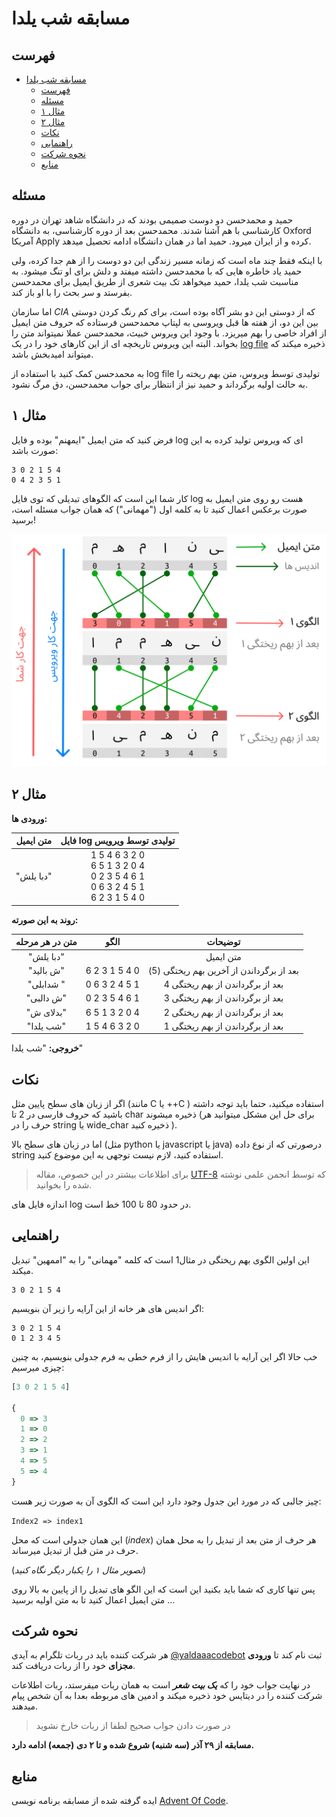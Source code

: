 # مسابقه شب یلدا

## فهرست
- [مسابقه شب یلدا](#مسابقه-شب-یلدا)
  - [فهرست](#فهرست)
  - [مسئله](#مسئله)
  - [مثال ۱](#مثال-۱)
  - [مثال ۲](#مثال-۲)
  - [نکات](#نکات)
  - [راهنمایی](#راهنمایی)
  - [نحوه شرکت](#نحوه-شرکت)
  - [منابع](#منابع)

## مسئله
حمید و محمدحسن دو دوست صمیمی بودند که در دانشگاه شاهد تهران در دوره کارشناسی با هم آشنا شدند.
محمدحسن بعد از دوره کارشناسی، به دانشگاه
Oxford
آمریکا
Apply
کرده و از ایران میرود. 
حمید اما در همان دانشگاه ادامه تحصیل میدهد.

با اینکه فقط چند ماه است که زمانه مسیر زندگی این دو دوست را از هم جدا کرده، ولی حمید یاد خاطره هایی که با محمدحسن داشته میفتد و دلش برای او تنگ میشود.
به مناسبت شب یلدا، حمید میخواهد تک بیت شعری از طریق ایمیل برای محمدحسن بفرستد و سر بحث را با او باز کند.

اما سازمان 
*CIA*
که از دوستی این دو بشر آگاه بوده است، برای کم رنگ کردن دوستی بین این دو، از هفته ها قبل ویروسی به لپتاپ محمدحسن فرستاده که حروف متن ایمیل از افراد خاصی را بهم میریزد.
با وجود این ویروس خبیث، محمدحسن عملا نمیتواند متن را بخواند.
البته این ویروس تاریخچه ای از این کارهای خود را در یک 
[log file](https://kaliboys.com/what-is-a-log-file/)
ذخیره میکند که میتواند امیدبخش باشد.

به محمدحسن کمک کنید با استفاده از
log file
تولیدی توسط ویروس، متن بهم ریخته را به حالت اولیه برگرداند و حمید نیز از انتظار برای جواب محمدحسن، دق مرگ نشود.

## مثال ۱
فرض کنید که متن ایمیل "ایمهنم" بوده و فایل
log 
ای که ویروس تولید کرده به این صورت باشد:
```
3 0 2 1 5 4
0 4 2 3 5 1
```
کار شما این است که الگوهای تبدیلی که توی فایل 
log هست رو روی متن ایمیل به صورت برعکس اعمال کنید تا به کلمه اول 
("مهمانی") 
که همان جواب مسئله است، برسید!

![تصویری از روش کار](./assets/eg1.png)


## مثال ۲
**ورودی ها:**

| متن ایمیل |                                فایل log تولیدی توسط ویرویس                                |
| :-------: | :---------------------------------------------------------------------------------------: |
| "دبا یلش" | 1 5 4 6 3 2 0<br>  6 5 1 3 2 0 4<br>  0 2 3 5 4 6 1<br>  0 6 3 2 4 5 1<br>  6 2 3 1 5 4 0 |

**روند به این صورته:**

| متن در هر مرحله |     الگو      |                 توضیحات                  |
| :-------------: | :-----------: | :--------------------------------------: |
|    "دبا یلش"    |               |                متن ایمیل                 |
|    "ش بالید"    | 6 2 3 1 5 4 0 | بعد از برگرداندن از آخرین بهم ریختگی (5) |
|    "شدابلی "    | 0 6 3 2 4 5 1 |     بعد از برگرداندن از بهم ریختگی 4     |
|    "ش دالبی"    | 0 2 3 5 4 6 1 |     بعد از برگرداندن از بهم ریختگی 3     |
|    "بدلای ش"    | 6 5 1 3 2 0 4 |     بعد از برگرداندن از بهم ریختگی 2     |
|    "شب یلدا"    | 1 5 4 6 3 2 0 |     بعد از برگرداندن از بهم ریختگی 1     |

**خروجی:**
"شب یلدا"

## نکات
اگر از زبان های سطح پایین مثل
(مانند C یا ++C )
استفاده میکنید، حتما باید توجه داشته باشید که حروف فارسی در 2 تا
char
ذخیره میشوند 
(برای حل این مشکل میتوانید هر حرف را در
string
یا 
wide_char
ذخیره کنید
).

اما در زبان های سطح بالا 
(مثل python یا javascript یا java)
درصورتی که از نوع داده 
string
استفاده کنید، لازم نیست توجهی به این موضوع کنید.

> برای اطلاعات بیشتر در این خصوص، مقاله 
> [UTF-8](https://vrgl.ir/a6wO2)
> که توسط انجمن علمی نوشته شده را بخوانید.

اندازه فایل های 
log 
در حدود 80 تا 100 خط است.

## راهنمایی
این اولین الگوی بهم ریختگی در مثال1 است که کلمه 
"مهمانی"
را به
"اممهین"
تبدیل میکند.
```
3 0 2 1 5 4
```

اگر اندیس های هر خانه از این آرایه را زیر آن بنویسیم:
```
3 0 2 1 5 4
0 1 2 3 4 5
```

خب حالا اگر این آرایه با اندیس هایش را از فرم خطی به فرم جدولی بنویسیم، به چنین چیزی میرسیم:


```js
[3 0 2 1 5 4]

{
  0 => 3
  1 => 0
  2 => 2
  3 => 1
  4 => 5
  5 => 4
}
```

چیز جالبی که در مورد این جدول وجود دارد این است که الگوی آن به صورت زیر هست:

`Index2 => index1`

این همان جدولی است که محل 
(*index*)
هر حرف از متن بعد از تبدیل را به محل همان حرف در متن قبل از تبدیل میرساند. 

(*تصویر مثال ۱ را یکبار دیگر نگاه کنید*)

پس تنها کاری که شما باید بکنید این است که این الگو های تبدیل را از
پایین به بالا روی متن ایمیل اعمال کنید تا به متن اولیه برسید
…

## نحوه شرکت
هر شرکت کننده باید در ربات تلگرام به آیدی 
[@yaldaaacodebot](https://t.me/yaldaaacodebot)
ثبت نام کند تا 
**ورودی مجزای**
خود را از ربات دریافت کند. 

در نهایت جواب خود را که
***یک بیت شعر***
است به همان ربات میفرستد، ربات اطلاعات شرکت کننده را در دیتایس خود ذخیره میکند و ادمین های مربوطه بعدا به آن شخص پیام میدهند. 
> در صورت دادن جواب صحیح لطفا از ربات خارخ نشوید

**مسابقه از ۲۹ آذر (سه شنبه) شروع شده و تا ۲ دی (جمعه) ادامه دارد.**

## منابع
ایده گرفته شده از مسابقه برنامه نویسی 
[Advent Of Code](https://vrgl.ir/D9TSd).
